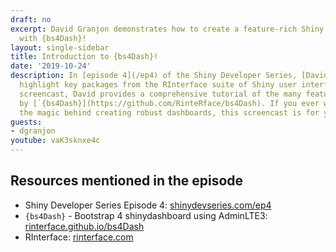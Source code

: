 ```yaml
---
draft: no
excerpt: David Granjon demonstrates how to create a feature-rich Shiny application
  with {bs4Dash}!
layout: single-sidebar
title: Introduction to {bs4Dash}!
date: '2019-10-24'
description: In [episode 4](/ep4) of the Shiny Developer Series, [David Granjon](https://twitter.com/divadnojnarg)
  highlight key packages from the RInterface suite of Shiny user interfaces. In this
  screencast, David provides a comprehensive tutorial of the many features offered
  by [`{bs4Dash}](https://github.com/RinteRface/bs4Dash). If you ever wanted to see
  the magic behind creating robust dashboards, this screencast is for you!
guests: 
- dgranjon
youtube: vaK3sknxe4c
---
```


## Resources mentioned in the episode

* Shiny Developer Series Episode 4: [shinydevseries.com/ep4](https://shinydevseries.com/ep4)
* `{bs4Dash}` - Bootstrap 4 shinydashboard using AdminLTE3:  [rinterface.github.io/bs4Dash](https://rinterface.github.io/bs4Dash/)
* RInterface: [rinterface.com](https://rinterface.com/)
